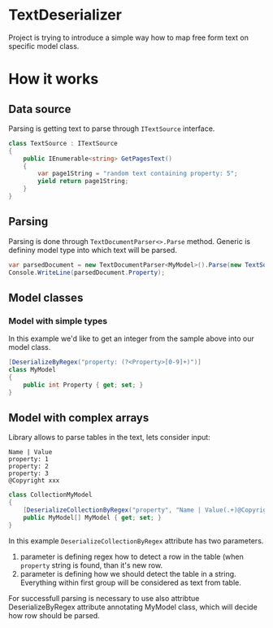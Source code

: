 # TextDeserializer
Project is trying to introduce a simple way how to map free form text on specific model class.

# How it works

## Data source
Parsing is getting text to parse through ``ITextSource`` interface.
```csharp
class TextSource : ITextSource
{
    public IEnumerable<string> GetPagesText()
    {
        var page1String = "random text containing property: 5";
        yield return page1String;
    }
}
```

## Parsing
Parsing is done through ``TextDocumentParser<>.Parse`` method. Generic is defininy model type into which text will be parsed.

```csharp
var parsedDocument = new TextDocumentParser<MyModel>().Parse(new TextSource());
Console.WriteLine(parsedDocument.Property);
```

## Model classes

### Model with simple types
In this example we'd like to get an integer from the sample above into our model class.

```csharp
[DeserializeByRegex("property: (?<Property>[0-9]+)")]
class MyModel
{
    public int Property { get; set; }
}
```

## Model with complex arrays
Library allows to parse tables in the text, lets consider input:

```text
Name | Value
property: 1
property: 2
property: 3
@Copyright xxx
```

```csharp
class CollectionMyModel
{
    [DeserializeCollectionByRegex("property", "Name | Value(.+)@Copyright")]
    public MyModel[] MyModel { get; set; }
}
```

In this example ``DeserializeCollectionByRegex`` attribute has two parameters.

1. parameter is defining regex how to detect a row in the table (when ``property`` string is found, than it's new row. 
2. parameter is defining how we should detect the table in a string. Everything within first group will be considered as text from table.

For successfull parsing is necessary to use also attribtue DeserializeByRegex attribute annotating MyModel class, which will decide how row should be parsed.